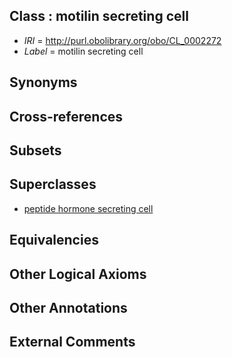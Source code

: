 
## Class : motilin secreting cell

 * *IRI* = http://purl.obolibrary.org/obo/CL_0002272
 * *Label* = motilin secreting cell

## Synonyms


## Cross-references


## Subsets


## Superclasses

 * [peptide hormone secreting cell](../../CL/67/CL_0000167.md)

## Equivalencies


## Other Logical Axioms


## Other Annotations


## External Comments

